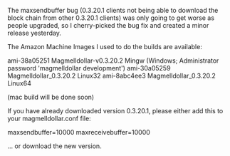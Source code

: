 The maxsendbuffer bug (0.3.20.1 clients not being able to download the block chain from other 0.3.20.1 clients) was only going to get
worse as people upgraded, so I cherry-picked the bug fix and created a minor release yesterday.

The Amazon Machine Images I used to do the builds are available:

  ami-38a05251   Magmelldollar-v0.3.20.2 Mingw    (Windows; Administrator password 'magmelldollar development')
  ami-30a05259   Magmelldollar_0.3.20.2 Linux32
  ami-8abc4ee3   Magmelldollar_0.3.20.2 Linux64

(mac build will be done soon)

If you have already downloaded version 0.3.20.1, please either add this to your magmelldollar.conf file:

  maxsendbuffer=10000
  maxreceivebuffer=10000

... or download the new version.
